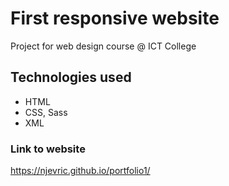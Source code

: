 # First responsive website
Project for web design course @ ICT College
## Technologies used
* HTML
* CSS, Sass
* XML
### Link to website
https://njevric.github.io/portfolio1/
